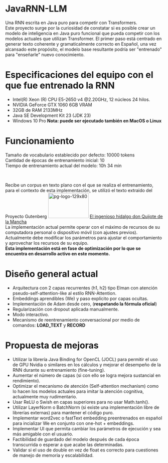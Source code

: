 # JavaRNN-LLM
<p>
  Una RNN escrita en Java puro para competir con Transformers.<br>
  Este proyecto surge por la curiosidad de constatar si es posible crear un modelo de inteligencia en Java puro funcional que pueda competir con los modelos actuales que utilizan Transformer. El primer paso está centrado en generar texto coherente y gramaticalmente correcto en Español, una vez alcansado este propósito, el modelo base resultante podría ser "entrenado" para "enseñarle" nuevo conocimiento.
</p>

# Especificaciones del equipo con el que fue entrenado la RNN
* Intel(R) Xeon (R) CPU E5-2650 v4 @2.20GHz, 12 núcleos 24 hilos.
* NVIDIA GeForce GTX 1060 6GB VRAM
* 32GB de RAM 2133MHz
* Java SE Development Kit 23 (JDK 23)
* Windows 10 Pro
<b>Nota: puede ser ejecutado también en MacOS o Linux</b>

# Funcionamiento
Tamaño de vocabulario establecido por defecto: 10000 tokens <br>
Cantidad de épocas de entrenamiento inicial: 10 <br>
Tiempo de entrenamiento actual del modelo: 10h 34 min <br>
<!--Pérdida desde época inicial hasta final: Epoch 0, Loss: 9.2103 a Epoch 10, Loss: 9.2097--> <br>
Recibe un corpus en texto plano con el que se realiza el entrenamiento, para el contexto de esta implementación, se utilizó el texto extraido del Proyecto Gutenberg <img width="129" height="80" alt="pg-logo-129x80" src="https://github.com/user-attachments/assets/e8d52d69-8216-4abd-ba64-615d98acf85c" />
 <a href="https://www.gutenberg.org/cache/epub/2000/pg2000.txt">El ingenioso hidalgo don Quijote de la Mancha</a> <br>
 La implementación actual permite operar con el máximo de recursos de su computadora personal o dispositivo móvil (con ajustes previos). <br>
 Actualmente debe modificar los parámetros para ajustar el comportamiento y aprovechar los recursos de su equipo.<br>
 <b>Esta implementación está en fase de optimización por lo que se encuentra en desarrollo activo en este momento.</b>

# Diseño general actual
* Arquitectura con 2 capas recurrentes (h1, h2) tipo Elman con atención pseudo-self-attention-like al estilo RNN-Attention.
* Embeddings aprendibles (We) y paso explícito por capas ocultas.
* Implementación de Adam desde cero, (<b>respetando la fórmula oficial</b>)
* Regularización con dropout aplicada manualmente.
* Modo interactivo.
* Mecanismo de reentrenamiento conversacional por medio de comandos: <b>LOAD_TEXT</b> y <b>RECORD</b>

# Propuesta de mejoras
* Utilizar la librería Java Binding for OpenCL (JOCL) para permitir el uso de GPU Nvidia o similares en los cálculos y mejorar el desempeño de la RNN durante su entrenamiento (fine-tuning).
* Aumentar el número de capas (si con ello se logra mejora sustancial en rendimiento).
* Optimizar el mecanismo de atención (Self-attention mechanism) como lo hacen los modelos actuales para imitar la atención cognitiva, actualmente muy rudimentario.
* Usar ReLU o Swish en capas superiores para no usar Math.tanh().
* Utilizar LayerNorm o BatchNorm (si existe una implementación libre de librerías externas) para mantener el código puro.
* Implementar word2vec o fastText embedding preentrenados en español para incializar We en conjunto con one-hot + embeddings.
* Implementar UI que permita cambiar los parámetros de ejecución y sea más amigable con el usuario.
* Factibilidad de guardado del modelo después de cada época transcurrida o esperar a que acabe las determinadas.
* Validar si el uso de double en vez de float es correcto para cuestiones de manejo de memoria y escalabilidad.
